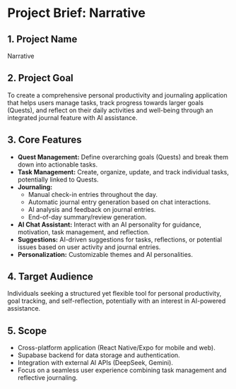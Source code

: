 # Project Brief: Narrative

## 1. Project Name
Narrative

## 2. Project Goal
To create a comprehensive personal productivity and journaling application that helps users manage tasks, track progress towards larger goals (Quests), and reflect on their daily activities and well-being through an integrated journal feature with AI assistance.

## 3. Core Features
*   **Quest Management:** Define overarching goals (Quests) and break them down into actionable tasks.
*   **Task Management:** Create, organize, update, and track individual tasks, potentially linked to Quests.
*   **Journaling:**
    *   Manual check-in entries throughout the day.
    *   Automatic journal entry generation based on chat interactions.
    *   AI analysis and feedback on journal entries.
    *   End-of-day summary/review generation.
*   **AI Chat Assistant:** Interact with an AI personality for guidance, motivation, task management, and reflection.
*   **Suggestions:** AI-driven suggestions for tasks, reflections, or potential issues based on user activity and journal entries.
*   **Personalization:** Customizable themes and AI personalities.

## 4. Target Audience
Individuals seeking a structured yet flexible tool for personal productivity, goal tracking, and self-reflection, potentially with an interest in AI-powered assistance.

## 5. Scope
*   Cross-platform application (React Native/Expo for mobile and web).
*   Supabase backend for data storage and authentication.
*   Integration with external AI APIs (DeepSeek, Gemini).
*   Focus on a seamless user experience combining task management and reflective journaling.
